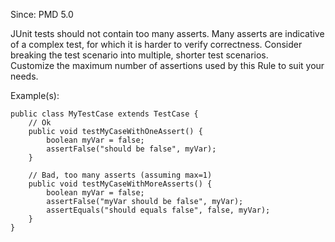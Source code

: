 Since: PMD 5.0

JUnit tests should not contain too many asserts.  Many asserts are indicative of a complex test, for which 
it is harder to verify correctness.  Consider breaking the test scenario into multiple, shorter test scenarios.  
Customize the maximum number of assertions used by this Rule to suit your needs.

Example(s):
```
public class MyTestCase extends TestCase {
	// Ok
	public void testMyCaseWithOneAssert() {
		boolean myVar = false;		
		assertFalse("should be false", myVar);
	}

	// Bad, too many asserts (assuming max=1)
	public void testMyCaseWithMoreAsserts() {
		boolean myVar = false;		
		assertFalse("myVar should be false", myVar);
		assertEquals("should equals false", false, myVar);
	}
}
```

